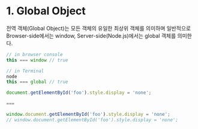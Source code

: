 # 1. Global Object
전역 객체(Global Object)는 모든 객체의 유일한 최상위 객체를 의미하며 일반적으로 Browser-side에서는 window, Server-side(Node.js)에서는 global 객체를 의미한다.

```javascript
// in browser console
this === window // true

// in Terminal
node
this === global // true
```

```javascript
document.getElementById('foo').style.display = 'none';

===

window.document.getElementById('foo').style.display = 'none';
// window.document.getElementById('foo').style.display = 'none';
```

